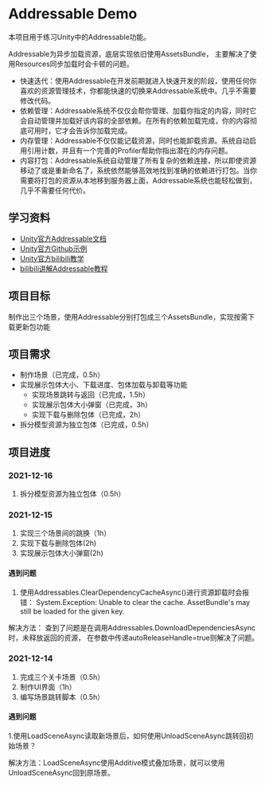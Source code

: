 # Addressable Demo
本项目用于练习Unity中的Addressable功能。

Addressable为异步加载资源，底层实现依旧使用AssetsBundle，
主要解决了使用Resources同步加载时会卡顿的问题。

- 快速迭代：使用Addressable在开发前期就进入快速开发的阶段，使用任何你喜欢的资源管理技术，你都能快速的切换来Addressable系统中。几乎不需要修改代码。
- 依赖管理：Addressable系统不仅仅会帮你管理、加载你指定的内容，同时它会自动管理并加载好该内容的全部依赖。在所有的依赖加载完成，你的内容彻底可用时，它才会告诉你加载完成。
- 内存管理：Addressable不仅仅能记载资源，同时也能卸载资源。系统自动启用引用计数，并且有一个完善的Profiler帮助你指出潜在的内存问题。
- 内容打包：Addressable系统自动管理了所有复杂的依赖连接，所以即使资源移动了或是重新命名了，系统依然能够高效地找到准确的依赖进行打包。当你需要将打包的资源从本地移到服务器上面，Addressable系统也能轻松做到，几乎不需要任何代价。

## 学习资料
- [Unity官方Addressable文档](https://docs.unity.cn/Packages/com.unity.addressables@1.18/api/UnityEngine.AddressableAssets.Addressables.html)
- [Unity官方Github示例](https://github.com/Unity-Technologies/Addressables-Sample)
- [Unity官方bilibili教学](https://www.bilibili.com/video/BV1p741167kM)
- [bilibili讲解Addressable教程](https://www.bilibili.com/video/BV1p54y1p7Pd)

## 项目目标
制作出三个场景，使用Addressable分别打包成三个AssetsBundle，实现按需下载更新包功能

## 项目需求
- 制作场景（已完成，0.5h）
- 实现展示包体大小、下载进度、包体加载与卸载等功能
    - 实现场景跳转与返回（已完成，1.5h）
    - 实现展示包体大小弹窗（已完成，3h）
    - 实现下载与删除包体（已完成，2h）
- 拆分模型资源为独立包体（已完成，0.5h）

## 项目进度
### 2021-12-16
1. 拆分模型资源为独立包体（0.5h）

### 2021-12-15
1. 实现三个场景间的跳换（1h）
2. 实现下载与删除包体(2h)
3. 实现展示包体大小弹窗(2h)

#### 遇到问题
1. 使用Addressables.ClearDependencyCacheAsync()进行资源卸载时会报错：
System.Exception: Unable to clear the cache.  AssetBundle's may still be loaded for the given key.

解决方法：
查到了问题是在调用Addressables.DownloadDependenciesAsync时，未释放返回的资源，
在参数中传递autoReleaseHandle=true则解决了问题。

### 2021-12-14
1. 完成三个关卡场景（0.5h）
2. 制作UI界面（1h）
3. 编写场景跳转脚本（0.5h）

#### 遇到问题
1.使用LoadSceneAsync读取新场景后，如何使用UnloadSceneAsync跳转回初始场景？

解决方法：LoadSceneAsync使用Additive模式叠加场景，就可以使用UnloadSceneAsync回到原场景。